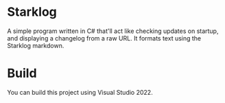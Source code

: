 # Starklog

A simple program written in C# that'll act like checking updates on startup, and displaying a changelog from a raw URL.
It formats text using the Starklog markdown.
# Build
You can build this project using Visual Studio 2022.
